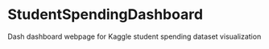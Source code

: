 # StudentSpendingDashboard
Dash dashboard webpage for Kaggle student spending dataset visualization
